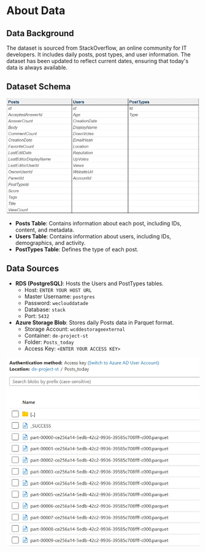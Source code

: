 # About Data

## Data Background

The dataset is sourced from StackOverflow, an online community for IT developers. It includes daily posts, post types, and user information. The dataset has been updated to reflect current dates, ensuring that today's data is always available.

## Dataset Schema

![Dataset Schema](bd_tables_schema.jpg)

- **Posts Table**: Contains information about each post, including IDs, content, and metadata.
- **Users Table**: Contains information about users, including IDs, demographics, and activity.
- **PostTypes Table**: Defines the type of each post.

## Data Sources

- **RDS (PostgreSQL)**: Hosts the Users and PostTypes tables.
  - Host: `ENTER YOUR HOST URL`
  - Master Username: `postgres`
  - Password: `weclouddatade`
  - Database: `stack`
  - Port: `5432`
- **Azure Storage Blob**: Stores daily Posts data in Parquet format.
  - Storage Account: `wcddestorageexternal`
  - Container: `de-project-st`
  - Folder: `Posts_today`
  - Access Key: `<ENTER YOUR ACCESS KEY>`

![Posts Files](posts_files.jpg)
